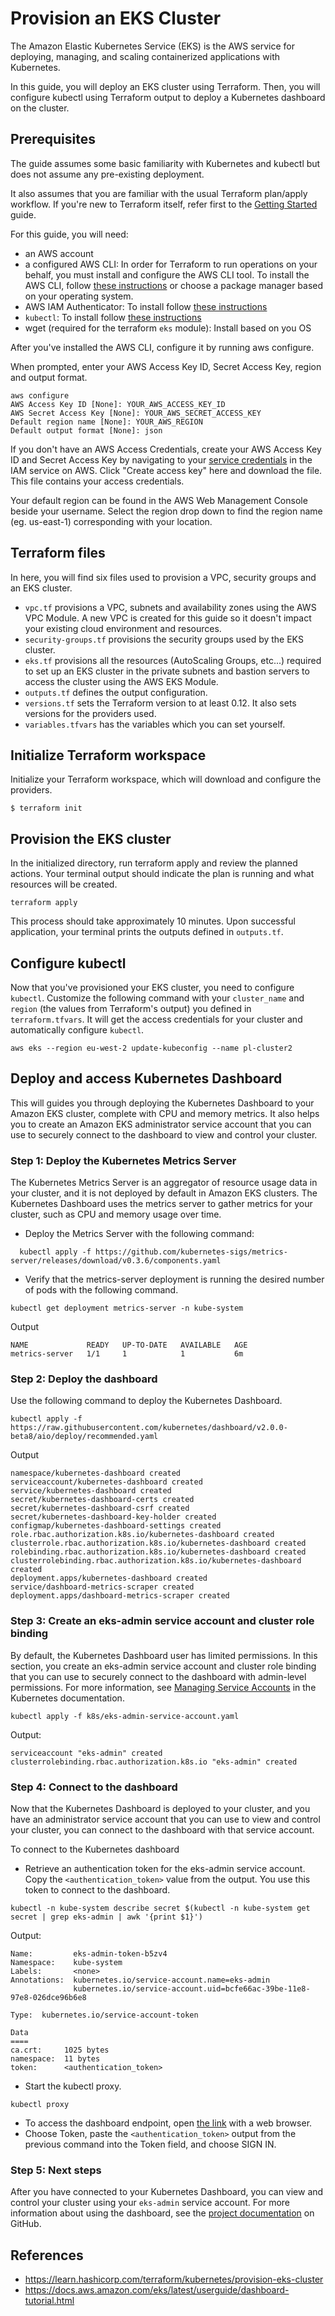 # Provision an EKS Cluster

The Amazon Elastic Kubernetes Service (EKS) is the AWS service for deploying, managing, and scaling containerized applications with Kubernetes.

In this guide, you will deploy an EKS cluster using Terraform. Then, you will configure kubectl using Terraform output to deploy a Kubernetes dashboard on the cluster.

## Prerequisites
The guide assumes some basic familiarity with Kubernetes and kubectl but does not assume any pre-existing deployment.

It also assumes that you are familiar with the usual Terraform plan/apply workflow. If you're new to Terraform itself, refer first to the [Getting Started](https://learn.hashicorp.com/terraform?track=gcp#gcp) guide.

For this guide, you will need:

* an AWS account
* a configured AWS CLI: In order for Terraform to run operations on your behalf, you must install and configure the AWS CLI tool. To install the AWS CLI, follow [these instructions](https://docs.aws.amazon.com/cli/latest/userguide/install-cliv2-mac.html) or choose a package manager based on your operating system.
* AWS IAM Authenticator: To install follow [these instructions](https://docs.aws.amazon.com/eks/latest/userguide/install-aws-iam-authenticator.html)
* `kubectl`: To install follow [these instructions](https://docs.aws.amazon.com/eks/latest/userguide/install-kubectl.html)
* wget (required for the terraform `eks` module): Install based on you OS

After you've installed the AWS CLI, configure it by running aws configure.

When prompted, enter your AWS Access Key ID, Secret Access Key, region and output format.

```
aws configure
AWS Access Key ID [None]: YOUR_AWS_ACCESS_KEY_ID
AWS Secret Access Key [None]: YOUR_AWS_SECRET_ACCESS_KEY
Default region name [None]: YOUR_AWS_REGION
Default output format [None]: json
```

If you don't have an AWS Access Credentials, create your AWS Access Key ID and Secret Access Key by navigating to your [service credentials](https://console.aws.amazon.com/iam/home?#/security_credentials) in the IAM service on AWS. Click "Create access key" here and download the file. This file contains your access credentials.

Your default region can be found in the AWS Web Management Console beside your username. Select the region drop down to find the region name (eg. us-east-1) corresponding with your location.

## Terraform files

In here, you will find six files used to provision a VPC, security groups and an EKS cluster.

* `vpc.tf` provisions a VPC, subnets and availability zones using the AWS VPC Module. A new VPC is created for this guide so it doesn't impact your existing cloud environment and resources.
* `security-groups.tf` provisions the security groups used by the EKS cluster.
* `eks.tf` provisions all the resources (AutoScaling Groups, etc...) required to set up an EKS cluster in the private subnets and bastion servers to access the cluster using the AWS EKS Module.
* `outputs.tf` defines the output configuration.
* `versions.tf` sets the Terraform version to at least 0.12. It also sets versions for the providers used.
* `variables.tfvars` has the variables which you can set yourself.

## Initialize Terraform workspace

Initialize your Terraform workspace, which will download and configure the providers.

```
$ terraform init
```

## Provision the EKS cluster
In the initialized directory, run terraform apply and review the planned actions. Your terminal output should indicate the plan is running and what resources will be created.

```
terraform apply
```

This process should take approximately 10 minutes. Upon successful application, your terminal prints the outputs defined in `outputs.tf`.

## Configure kubectl

Now that you've provisioned your EKS cluster, you need to configure `kubectl`. Customize the following command with your `cluster_name` and `region` (the values from Terraform's output) you defined in `terraform.tfvars`. It will get the access credentials for your cluster and automatically configure `kubectl`.

```
aws eks --region eu-west-2 update-kubeconfig --name pl-cluster2
```

## Deploy and access Kubernetes Dashboard

This will guides you through deploying the Kubernetes Dashboard to your Amazon EKS cluster, complete with CPU and memory metrics. It also helps you to create an Amazon EKS administrator service account that you can use to securely connect to the dashboard to view and control your cluster.

### Step 1: Deploy the Kubernetes Metrics Server
The Kubernetes Metrics Server is an aggregator of resource usage data in your cluster, and it is not deployed by default in Amazon EKS clusters. The Kubernetes Dashboard uses the metrics server to gather metrics for your cluster, such as CPU and memory usage over time.

* Deploy the Metrics Server with the following command:
```
  kubectl apply -f https://github.com/kubernetes-sigs/metrics-server/releases/download/v0.3.6/components.yaml
```
* Verify that the metrics-server deployment is running the desired number of pods with the following command.
```
kubectl get deployment metrics-server -n kube-system
```

Output
```
NAME             READY   UP-TO-DATE   AVAILABLE   AGE
metrics-server   1/1     1            1           6m
```

### Step 2: Deploy the dashboard
Use the following command to deploy the Kubernetes Dashboard.

```
kubectl apply -f https://raw.githubusercontent.com/kubernetes/dashboard/v2.0.0-beta8/aio/deploy/recommended.yaml
```

Output
```
namespace/kubernetes-dashboard created
serviceaccount/kubernetes-dashboard created
service/kubernetes-dashboard created
secret/kubernetes-dashboard-certs created
secret/kubernetes-dashboard-csrf created
secret/kubernetes-dashboard-key-holder created
configmap/kubernetes-dashboard-settings created
role.rbac.authorization.k8s.io/kubernetes-dashboard created
clusterrole.rbac.authorization.k8s.io/kubernetes-dashboard created
rolebinding.rbac.authorization.k8s.io/kubernetes-dashboard created
clusterrolebinding.rbac.authorization.k8s.io/kubernetes-dashboard created
deployment.apps/kubernetes-dashboard created
service/dashboard-metrics-scraper created
deployment.apps/dashboard-metrics-scraper created
```
### Step 3: Create an eks-admin service account and cluster role binding
By default, the Kubernetes Dashboard user has limited permissions. In this section, you create an eks-admin service account and cluster role binding that you can use to securely connect to the dashboard with admin-level permissions. For more information, see [Managing Service Accounts](https://kubernetes.io/docs/admin/service-accounts-admin/) in the Kubernetes documentation.

```
kubectl apply -f k8s/eks-admin-service-account.yaml
```
Output:

```
serviceaccount "eks-admin" created
clusterrolebinding.rbac.authorization.k8s.io "eks-admin" created
```
### Step 4: Connect to the dashboard
Now that the Kubernetes Dashboard is deployed to your cluster, and you have an administrator service account that you can use to view and control your cluster, you can connect to the dashboard with that service account.

To connect to the Kubernetes dashboard

* Retrieve an authentication token for the eks-admin service account. Copy the `<authentication_token>` value from the output. You use this token to connect to the dashboard.
  
```
kubectl -n kube-system describe secret $(kubectl -n kube-system get secret | grep eks-admin | awk '{print $1}')
```

Output:

```
Name:         eks-admin-token-b5zv4
Namespace:    kube-system
Labels:       <none>
Annotations:  kubernetes.io/service-account.name=eks-admin
              kubernetes.io/service-account.uid=bcfe66ac-39be-11e8-97e8-026dce96b6e8

Type:  kubernetes.io/service-account-token

Data
====
ca.crt:     1025 bytes
namespace:  11 bytes
token:      <authentication_token>
```

* Start the kubectl proxy.
  
```
kubectl proxy
```

* To access the dashboard endpoint, open [the link](http://localhost:8001/api/v1/namespaces/kubernetes-dashboard/services/https:kubernetes-dashboard:/proxy/#!/login) with a web browser.
* Choose Token, paste the `<authentication_token>` output from the previous command into the Token field, and choose SIGN IN.
  


### Step 5: Next steps
After you have connected to your Kubernetes Dashboard, you can view and control your cluster using your `eks-admin` service account. For more information about using the dashboard, see the [project documentation](https://github.com/kubernetes/dashboard) on GitHub.

## References
* https://learn.hashicorp.com/terraform/kubernetes/provision-eks-cluster
* https://docs.aws.amazon.com/eks/latest/userguide/dashboard-tutorial.html